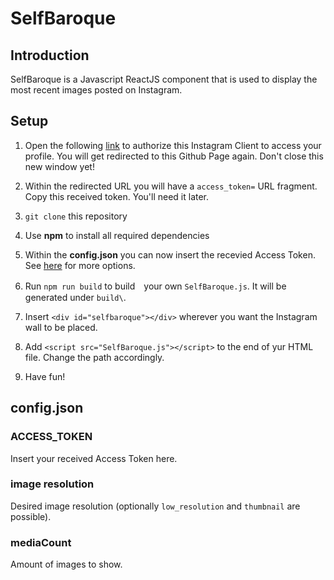 # SelfBaroque

## Introduction

SelfBaroque is a Javascript ReactJS component that is used to display the most recent images posted on Instagram.

## Setup

1. Open the following [link](https://www.instagram.com/oauth/authorize/?client_id=145480c63e944a37b50bc0df19b18f52&redirect_uri=https://github.com/Mar0/SelfBaroque&response_type=token) to authorize this Instagram Client to access your profile. You will get redirected to this Github Page again. Don't close this new window yet!

2. Within the redirected URL you will have a `access_token=` URL fragment. Copy this received token. You'll need it later.

3. `git clone` this repository

4. Use **npm** to install all required dependencies

5. Within the **config.json** you can now insert the recevied Access Token. See [here](README.md#configjson) for more options.

6. Run `npm run build` to build　your own `SelfBaroque.js`. It will be generated under `build\`.

7. Insert `<div id="selfbaroque"></div>` wherever you want the Instagram wall to be placed.

8. Add `<script src="SelfBaroque.js"></script>` to the end of yur HTML file. Change the path accordingly.

9. Have fun!

## config.json

### ACCESS_TOKEN

Insert your received Access Token here.

### image resolution

Desired image resolution (optionally `low_resolution` and `thumbnail` are possible).

### mediaCount

Amount of images to show.
